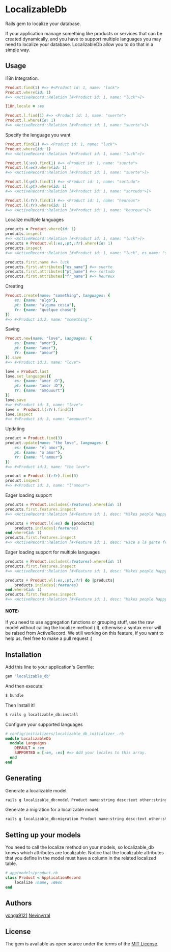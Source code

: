 # LocalizableDb
Rails gem to localize your database.

If your application manage something like products or services that can be created dynamically, and you have to support multiple languages you may need to localize your database. LocalizableDb allow you to do that in a simple way.

## Usage

I18n Integration.
````ruby
Product.find(1) #=> #<Product id: 1, name: "luck">
Product.where(id: 1)
#=> <ActiveRecord::Relation [#<Product id: 1, name: "luck">]>

I18n.locale = :es

Product.l.find(1) #=> <Product id: 1, name: "suerte">
Product.l.where(id: 1)
#=> <ActiveRecord::Relation [#<Product id: 1, name: "suerte">]>

````
Specify the lenguage you want

````ruby
Product.find(1) #=> <Product id: 1, name: "luck">
Product.where(id: 1)
#=> <ActiveRecord::Relation [#<Product id: 1, name: "luck">]>

Product.l(:es).find(1) #=> <Product id: 1, name: "suerte">
Product.l(:es).where(id: 1)
#=> <ActiveRecord::Relation [#<Product id: 1, name: "suerte">]>

Product.l(:pt).find(1) #=> <Product id: 1, name: "sortudo">
Product.l(:pt).where(id: 1)
#=> <ActiveRecord::Relation [#<Product id: 1, name: "sortudo">]>

Product.l(:fr).find(1) #=> <Product id: 1, name: "heureux">
Product.l(:fr).where(id: 1)
#=> <ActiveRecord::Relation [#<Product id: 1, name: "heureux">]>
````
Localize multiple languages
````ruby
products = Product.where(id: 1)
products.inspect
#=> <ActiveRecord::Relation [#<Product id: 1, name: "luck">]>
products = Product.wl(:es,:pt,:fr).where(id: 1)
products.inspect
#=> <ActiveRecord::Relation [#<Product id: 1, name: "luck", es_name: "suerte", pt_name: "sortudo", fr_name: "heureux">]>

products.first.name #=> luck
products.first.attributes["es_name"] #=> suerte
products.first.attributes["pt_name"] #=> sortudo
products.first.attributes["fr_name"] #=> heureux
````
Creating
````ruby
Product.create(name: "something", languages: {
	es: {name: "algo"},
    pt: {name: "alguma cosia"},
    fr: {name: "quelque chose"}
})
#=> #<Product id:2, name: "something">
````
Saving
````ruby
Product.new(name: "love", languages: {
	es: {name: "amor"},
    pt: {name: "amor"},
    fr: {name: "amour"}
}).save
#=> #<Product id:3, name: "love">

love = Product.last
love.set_languages({
	es: {name: "amor :D"},
    pt: {name: "amor :D"},
    fr: {name: "amouuurt"}
})
love.save
#=> #<Product id: 3, name: "love">
love =  Product.l(:fr).find(3)
love.inspect
#=> #<Product id: 3, name: "amouuurt">
````
Updating
````ruby
product = Product.find(3)
product.update(name: "the love", languages: {
	es: {name: "el amor"},
    pt: {name: "o amor"},
    fr: {name: "l'amour"}
})
#=> #<Product id:3, name: "the love">

product = Product.l(:fr).find(3)
product.inspect
#=> #<Product id: 3, name: "l'amour">
````
Eager loading support
````ruby
products = Product.includes(:features).where(id: 1)
products.first.features.inspect
#=> <ActiveRecord::Relation [#<Feature id: 1, desc: "Makes people happy">]>

products = Product.l(:es) do |products|
	products.includes(:features)
end.where(id: 1)
products.first.features.inspect
#=> <ActiveRecord::Relation [#<Feature id: 1, desc: "Hace a la gente feliz">]>
````
Eager loading support for multiple languages
````ruby
products = Product.includes(:features).where(id: 1)
products.first.features.inspect
#=> <ActiveRecord::Relation [#<Feature id: 1, desc: "Makes people happy">]>

products = Product.wl(:es,:pt,:fr) do |products|
	products.includes(:features)
end.where(id: 1)
products.first.features.inspect
#=> <ActiveRecord::Relation [#<Feature id: 1, desc: "Makes people happy", es_desc: "Hace a la gente feliz", pt_desc: "Faz as pessoas felizes", fr_desc: "Rend les gens heureux">]>
````
#### NOTE:
If you need to use aggregation functions or grouping stuff, use the raw model without calling the localize method (.l), otherwise a syntax error will be raised from ActiveRecord. We still working on this feature, if you want to help us, feel free to make a pull request :)

## Installation
Add this line to your application's Gemfile:
```ruby
gem 'localizable_db'
```

And then execute:
```bash
$ bundle
```

Then Install it!
````bash
$ rails g localizable_db:install
````

Configure your supported languages
````ruby
# config/initializers/localizable_db_initializer_.rb
module LocalizableDb
  module Languages
    DEFAULT = :en
    SUPPORTED = [:en, :es] #=> Add your locales to this array.
  end
end
````

## Generating
Generate a localizable model.
````bash
rails g localizable_db:model Product name:string desc:text other:string
````

Generate a migration for a localizable model.
````bash
rails g localizable_db:migration Product name:string desc:text other:string
````


## Setting up your models
You need to call the localize method on your models, so localizable_db knows which attributes are localizable. Notice that the localizable attributes that you define in the model must have a column in the related localized table.

````ruby
# app/models/product.rb
class Product < ApplicationRecord
	localize :name, :desc
end
````

## Authors
[yonga9121](github.com/yonga9121)
[Nevinyrral](github.com/Nevinyrral)


## License
The gem is available as open source under the terms of the [MIT License](http://opensource.org/licenses/MIT).
